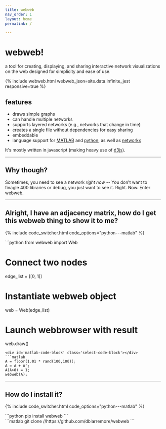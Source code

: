 ```yaml
---
title: webweb
nav_order: 1
layout: home
permalink: /

---
```


# webweb!

a tool for creating, displaying, and sharing interactive network visualizations on the web designed for simplicity and ease of use.

{% include webweb.html webweb_json=site.data.infinite_jest responsive=true %}

## features

- draws simple graphs
- can handle multiple networks
- supports layered networks (e.g., networks that change in time)
- creates a single file without dependencies for easy sharing
- embeddable
- language support for [MATLAB](http://danlarremore.com/webweb/) and [python](https://github.com/hneutr/webweb), as well as [networkx](http://networkx.github.io/)

It's mostly written in javascript (making heavy use of [d3js](d3js.org)).

---

## Why though?
Sometimes, you need to see a network _right now_ -- You don't want to finagle 400 libraries or debug, you just want to see it. Right. Now. Enter webweb.

---

## Alright, I have an adjacency matrix, how do I get this webweb thing to show it to me?

<p></p>

{% include code_switcher.html code_options="python---matlab" %}

<div id='python-code-block' class='select-code-block select-code-block-visible'></div>
```python
from webweb import Web

# Connect two nodes
edge_list = [[0, 1]]

# Instantiate webweb object
web = Web(edge_list)

# Launch webbrowser with result
web.draw()
```
<div id='matlab-code-block' class='select-code-block'></div>
```matlab
A = floor(1.01 * rand(100,100)); 
A = A + A'; 
A(A>0) = 1;
webweb(A);
```

---

## How do I install it?

{% include code_switcher.html code_options="python---matlab" %}
<div id='python-code-block' class='select-code-block select-code-block-visible'></div>
```python
pip install webweb
```
<div id='matlab-code-block' class='select-code-block'></div>
```matlab
git clone //https://github.com/dblarremore/webweb
```

